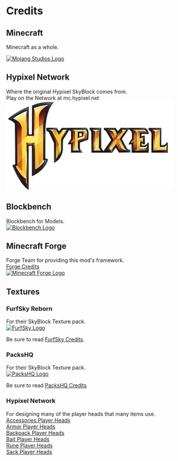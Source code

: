 # Credits

## Minecraft

Minecraft as a whole.

[![Mojang Studios Logo](https://www.minecraft.net/content/dam/franchise/logos/mojang-logo-2.gif "Get Minecraft here")](https://www.minecraft.net/en-us/)

Hypixel Network
---------------

Where the original Hypixel SkyBlock comes from.  
Play on the Network at mc.hypixel.net  
![Hypixel Logo](./src/main/resources/logo.png "Hypixel Network")

Blockbench
----------

Blockbench for Models.  
[![Blockbench Logo](https://www.blockbench.net/_nuxt/dc80fd589cb46f0c5235e44375841ab2.svg "Get Blockbench here")](https://blockbench.net/)

Minecraft Forge
---------------

Forge Team for providing this mod's framework.  
[Forge Credits](./FORGE_CREDITS.html)  
[![Minecraft Forge Logo](https://files.minecraftforge.net/static/images/logo.svg "Get Minecraft Forge here")](http://files.minecraftforge.net/)

Textures
--------

### FurfSky Reborn

For their SkyBlock Texture pack.  
[![FurfSky Logo](http://furfsky.net/assets/logos/logo.gif "Get the Texture Pack here")](http://furfsky.net/downloads/)

Be sure to read [FurfSky Credits](http://furfsky.net/credits/).

### PacksHQ

For their SkyBlock Texture pack.  
[![PacksHQ Logo](https://www.packshq.com/assets/img/hphq.png "Get the Texture Pack here")](https://www.packshq.com/index.html)

Be sure to read [PacksHQ Credits](https://packshq.com/content/team/index.html)

### Hypixel Network

For designing many of the player heads that many items use.  
[Accessories Player Heads](./src/main/resources/assets/hypixelskyblockmod/textures/items/Accessories%20Player%20Head.md)  
[Armor Player Heads](./src/main/resources/assets/hypixelskyblockmod/textures/items/Armor%20Player%20Head.md)  
[Backpack Player Heads](./src/main/resources/assets/hypixelskyblockmod/textures/items/Backpack%20Player%20Head.md)  
[Bait Player Heads](./src/main/resources/assets/hypixelskyblockmod/textures/items/Bait%20Player%20Head.md)  
[Rune Player Heads](./src/main/resources/assets/hypixelskyblockmod/textures/items/Rune%20Player%20Head.md)  
[Sack Player Heads](./src/main/resources/assets/hypixelskyblockmod/textures/items/Sack%20Player%20Head.md)